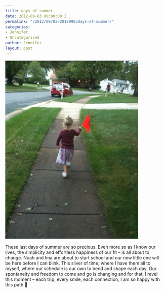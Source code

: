 ```yaml
---
title: days of summer
date: 2012-09-03 00:00:00 Z
permalink: "/2012/09/03/20120903days-of-summer/"
categories:
- Jennifer
- Uncategorized
author: Jennifer
layout: post
---
```


[<img height="560" alt="20120903-215018.jpg" width="420" class="alignnone " src="/assets/images/days-of-summer/1346709020000-missing.jpg" />](/assets/images/days-of-summer/1346709020000-missing.jpg)

These last days of summer are so precious. Even more so as I know our lives, the simplicity and effortless happiness of our fit &#8211; is all about to change. Noah and Ima are about to start school and our new little one will be here before I can blink. This sliver of time, where I have them all to myself, where our schedule is our own to bend and shape each day. Our spontaneity and freedom to come and go is changing and for that, I revel this moment &#8211; each trip, every smile, each connection, I am so happy with this path 🙂
